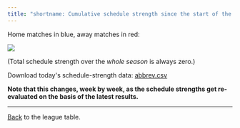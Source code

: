 ```yaml
---
title: "shortname: Cumulative schedule strength since the start of the season"
---
```


Home matches in blue, away matches in red:


![](/assets/leagues/england-premier-league/2017/schedule-strengths/abbrev.png)

(Total schedule strength over the *whole season* is always zero.)


Download today's schedule-strength data: [abbrev.csv](/assets/leagues/england-premier-league/2017/schedule-strengths/abbrev.csv)

**Note that this changes, week by week, as the schedule strengths get re-evaluated on the
basis of the latest results.**

-----

[Back](/leagues/thisleague) to the league table.


